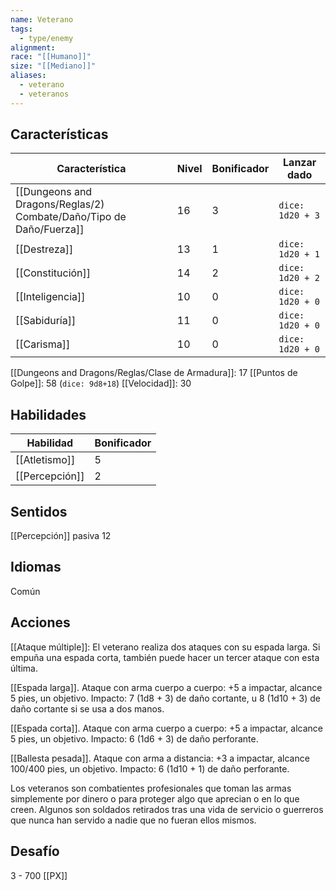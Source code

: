 ```yaml
---
name: Veterano
tags:
  - type/enemy
alignment: 
race: "[[Humano]]"
size: "[[Mediano]]"
aliases:
  - veterano
  - veteranos
---
```

## Características
| Característica | Nivel | Bonificador | Lanzar dado |
| ---- | ---- | ---- | ---- |
| [[Dungeons and Dragons/Reglas/2) Combate/Daño/Tipo de Daño/Fuerza]] | 16 | 3 | `dice: 1d20 + 3` |
| [[Destreza]] | 13 | 1 | `dice: 1d20 + 1` |
| [[Constitución]] | 14 | 2 | `dice: 1d20 + 2` |
| [[Inteligencia]] | 10 | 0 | `dice: 1d20 + 0` |
| [[Sabiduría]] | 11 | 0 | `dice: 1d20 + 0` |
| [[Carisma]] | 10 | 0 | `dice: 1d20 + 0` |
[[Dungeons and Dragons/Reglas/Clase de Armadura]]: 17
[[Puntos de Golpe]]: 58 (`dice: 9d8+18`)
[[Velocidad]]: 30
## Habilidades
| Habilidad | Bonificador |
| --------- | ----------- |
| [[Atletismo]]          | 5            |
| [[Percepción]]          | 2            |
## Sentidos

[[Percepción]] pasiva 12
## Idiomas
Común
## Acciones

[[Ataque múltiple]]: El veterano realiza dos ataques con su espada larga. Si empuña una espada corta, también puede hacer un tercer ataque con esta última.

[[Espada larga]]. Ataque con arma cuerpo a cuerpo: +5 a impactar, alcance 5 pies, un objetivo. Impacto: 7 (1d8 + 3) de daño cortante, u 8 (1d10 + 3) de daño cortante si se usa a dos manos.

[[Espada corta]]. Ataque con arma cuerpo a cuerpo: +5 a impactar, alcance 5 pies, un objetivo. Impacto: 6 (1d6 + 3) de daño perforante.

[[Ballesta pesada]]. Ataque con arma a distancia: +3 a impactar, alcance 100/400 pies, un objetivo. Impacto: 6 (1d10 + 1) de daño perforante.

Los veteranos son combatientes profesionales que toman las armas simplemente por dinero o para proteger algo que aprecian o en lo que creen. Algunos son soldados retirados tras una vida  de servicio o guerreros que nunca han servido a nadie que no fueran ellos mismos.
## Desafío

3 - 700 [[PX]]
